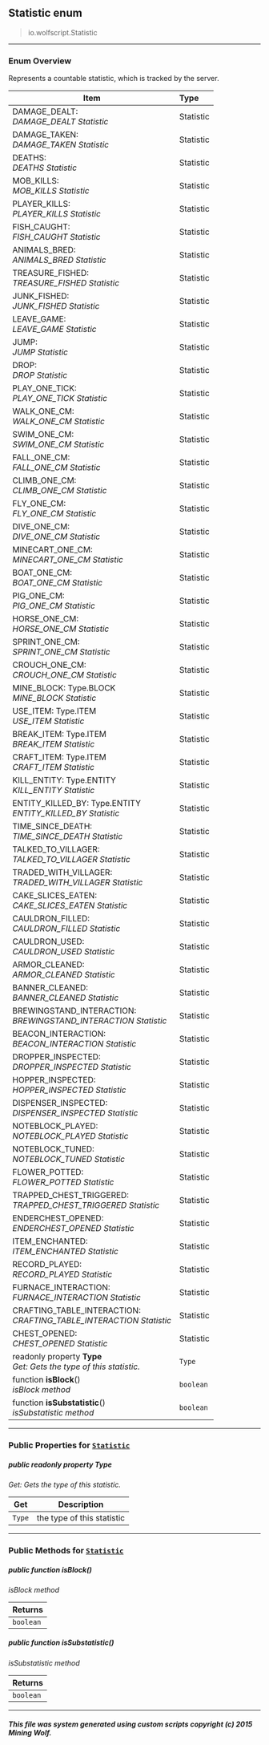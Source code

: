 ## Statistic __enum__

>io.wolfscript.Statistic

---

### Enum Overview

Represents a countable statistic, which is tracked by the server.

Item | Type   
--- | :--- 
DAMAGE_DEALT: <br> _DAMAGE_DEALT Statistic_ | Statistic
DAMAGE_TAKEN: <br> _DAMAGE_TAKEN Statistic_ | Statistic
DEATHS: <br> _DEATHS Statistic_ | Statistic
MOB_KILLS: <br> _MOB_KILLS Statistic_ | Statistic
PLAYER_KILLS: <br> _PLAYER_KILLS Statistic_ | Statistic
FISH_CAUGHT: <br> _FISH_CAUGHT Statistic_ | Statistic
ANIMALS_BRED: <br> _ANIMALS_BRED Statistic_ | Statistic
TREASURE_FISHED: <br> _TREASURE_FISHED Statistic_ | Statistic
JUNK_FISHED: <br> _JUNK_FISHED Statistic_ | Statistic
LEAVE_GAME: <br> _LEAVE_GAME Statistic_ | Statistic
JUMP: <br> _JUMP Statistic_ | Statistic
DROP: <br> _DROP Statistic_ | Statistic
PLAY_ONE_TICK: <br> _PLAY_ONE_TICK Statistic_ | Statistic
WALK_ONE_CM: <br> _WALK_ONE_CM Statistic_ | Statistic
SWIM_ONE_CM: <br> _SWIM_ONE_CM Statistic_ | Statistic
FALL_ONE_CM: <br> _FALL_ONE_CM Statistic_ | Statistic
CLIMB_ONE_CM: <br> _CLIMB_ONE_CM Statistic_ | Statistic
FLY_ONE_CM: <br> _FLY_ONE_CM Statistic_ | Statistic
DIVE_ONE_CM: <br> _DIVE_ONE_CM Statistic_ | Statistic
MINECART_ONE_CM: <br> _MINECART_ONE_CM Statistic_ | Statistic
BOAT_ONE_CM: <br> _BOAT_ONE_CM Statistic_ | Statistic
PIG_ONE_CM: <br> _PIG_ONE_CM Statistic_ | Statistic
HORSE_ONE_CM: <br> _HORSE_ONE_CM Statistic_ | Statistic
SPRINT_ONE_CM: <br> _SPRINT_ONE_CM Statistic_ | Statistic
CROUCH_ONE_CM: <br> _CROUCH_ONE_CM Statistic_ | Statistic
MINE_BLOCK: Type.BLOCK<br> _MINE_BLOCK Statistic_ | Statistic
USE_ITEM: Type.ITEM<br> _USE_ITEM Statistic_ | Statistic
BREAK_ITEM: Type.ITEM<br> _BREAK_ITEM Statistic_ | Statistic
CRAFT_ITEM: Type.ITEM<br> _CRAFT_ITEM Statistic_ | Statistic
KILL_ENTITY: Type.ENTITY<br> _KILL_ENTITY Statistic_ | Statistic
ENTITY_KILLED_BY: Type.ENTITY<br> _ENTITY_KILLED_BY Statistic_ | Statistic
TIME_SINCE_DEATH: <br> _TIME_SINCE_DEATH Statistic_ | Statistic
TALKED_TO_VILLAGER: <br> _TALKED_TO_VILLAGER Statistic_ | Statistic
TRADED_WITH_VILLAGER: <br> _TRADED_WITH_VILLAGER Statistic_ | Statistic
CAKE_SLICES_EATEN: <br> _CAKE_SLICES_EATEN Statistic_ | Statistic
CAULDRON_FILLED: <br> _CAULDRON_FILLED Statistic_ | Statistic
CAULDRON_USED: <br> _CAULDRON_USED Statistic_ | Statistic
ARMOR_CLEANED: <br> _ARMOR_CLEANED Statistic_ | Statistic
BANNER_CLEANED: <br> _BANNER_CLEANED Statistic_ | Statistic
BREWINGSTAND_INTERACTION: <br> _BREWINGSTAND_INTERACTION Statistic_ | Statistic
BEACON_INTERACTION: <br> _BEACON_INTERACTION Statistic_ | Statistic
DROPPER_INSPECTED: <br> _DROPPER_INSPECTED Statistic_ | Statistic
HOPPER_INSPECTED: <br> _HOPPER_INSPECTED Statistic_ | Statistic
DISPENSER_INSPECTED: <br> _DISPENSER_INSPECTED Statistic_ | Statistic
NOTEBLOCK_PLAYED: <br> _NOTEBLOCK_PLAYED Statistic_ | Statistic
NOTEBLOCK_TUNED: <br> _NOTEBLOCK_TUNED Statistic_ | Statistic
FLOWER_POTTED: <br> _FLOWER_POTTED Statistic_ | Statistic
TRAPPED_CHEST_TRIGGERED: <br> _TRAPPED_CHEST_TRIGGERED Statistic_ | Statistic
ENDERCHEST_OPENED: <br> _ENDERCHEST_OPENED Statistic_ | Statistic
ITEM_ENCHANTED: <br> _ITEM_ENCHANTED Statistic_ | Statistic
RECORD_PLAYED: <br> _RECORD_PLAYED Statistic_ | Statistic
FURNACE_INTERACTION: <br> _FURNACE_INTERACTION Statistic_ | Statistic
CRAFTING_TABLE_INTERACTION: <br> _CRAFTING_TABLE_INTERACTION Statistic_ | Statistic
CHEST_OPENED: <br> _CHEST_OPENED Statistic_ | Statistic
 readonly property __Type__ <br> _Get: Gets the type of this statistic._ | `Type`
 function __isBlock__() <br> _isBlock method_ | `boolean`
 function __isSubstatistic__() <br> _isSubstatistic method_ | `boolean`



---


### Public Properties for [`Statistic`](Statistic.md)

##### <a id='type'></a>public  readonly property __Type__

_Get: Gets the type of this statistic._

Get | Description
--- | --- 
`Type` | the type of this statistic



---

### Public Methods for [`Statistic`](Statistic.md)

##### <a id='isblock'></a>public  function __isBlock__()

_isBlock method_

Returns | 
--- | 
`boolean` |


##### <a id='issubstatistic'></a>public  function __isSubstatistic__()

_isSubstatistic method_

Returns | 
--- | 
`boolean` |


---


##### This file was system generated using custom scripts copyright (c) 2015 Mining Wolf.
	

